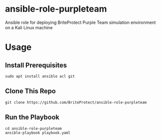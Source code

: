 # ansible-role-purpleteam
Ansible role for deploying BriteProtect Purple Team simulation environment on a Kali Linux machine

# Usage
## Install Prerequisites
```
sudo apt install ansible acl git
```
## Clone This Repo
```
git clone https://github.com/BriteProtect/ansible-role-purpleteam
```
## Run the Playbook
```
cd ansible-role-purpleteam
ansible-playbook playbook.yaml
```
